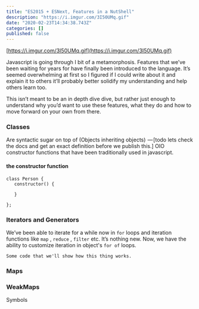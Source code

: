 ```yaml
---
title: "ES2015 + ESNext, Features in a NutShell"
description: "https://i.imgur.com/3I50UMq.gif"
date: "2020-02-23T14:34:38.743Z"
categories: []
published: false
---
```


[https://i.imgur.com/3I50UMq.gif](https://i.imgur.com/3I50UMq.gif)

Javascript is going through I bit of a metamorphosis. Features that we’ve been waiting for years for have finally been introduced to the language. It’s seemed overwhelming at first so I figured if I could write about it and explain it to others it’ll probably better solidify my understanding and help others learn too.

  
This isn’t meant to be an in depth dive dive, but rather just enough to understand why you’d want to use these features, what they do and how to move forward on your own from there.

### Classes

Are syntactic sugar on top of (Objects inheriting objects)  — \[todo lets check the docs and get an exact definition before we publish this.\] OIO constructor functions that have been traditionally used in javascript.

#### the constructor function

```
class Person {
   constructor() {

   }

};
```

### Iterators and Generators

We’ve been able to iterate for a while now in `for` loops and iteration functions like `map` , `reduce` , `filter` etc. It’s nothing new. Now, we have the ability to customize iteration in object's `for of` loops.

  

```
Some code that we'll show how this thing works.
```

  

### Maps

### WeakMaps

Symbols
